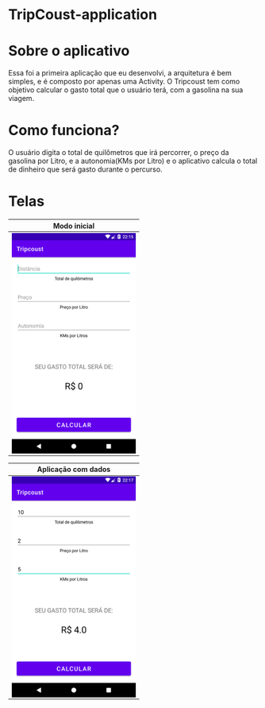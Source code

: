 # TripCoust-application

# Sobre o aplicativo

Essa foi a primeira aplicação que eu desenvolvi, a arquitetura é bem simples, e é composto por apenas uma Activity. O Tripcoust tem como objetivo calcular o gasto total que o usuário terá, com a gasolina na sua viagem.

# Como funciona?

O usuário digita o total de quilômetros que irá percorrer, o preço da gasolina por Litro, e a autonomia(KMs por Litro) e o aplicativo calcula o total de dinheiro que será gasto durante o percurso.

# Telas

| Modo inicial |
| :-------: |
| <img src="https://github.com/MariaLuiza-CS/TripCoust-application/blob/master/snapshotripcoust.png" width="250" alt="imagem da tela inicial" align="left"> |

| Aplicação com dados |
| :-------: |
| <img src="https://github.com/MariaLuiza-CS/TripCoust-application/blob/master/snapshottripcoust_02.png" width="250" alt="imagem da tela com dados" align="left"> |

